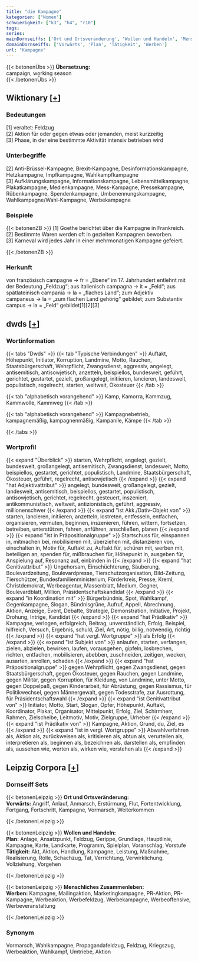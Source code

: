 ```yaml
---
title: "die Kampagne"
kategorien: ["Nomen"]
schwierigkeit: ["k3", "h4", "r10"]
tags:
series:
mainDornseiffs: ['Ort und Ortsveränderung', 'Wollen und Handeln', 'Menschliches Zusammenleben']
domainDornseiffs: ['Vorwärts', 'Plan', 'Tätigkeit', 'Werben']
url: "Kampagne"
---
```


{{< betonenÜbs >}}
**Übersetzung:**  
campaign, working season  
{{< /betonenÜbs >}}

## Wiktionary [[+](https://de.wiktionary.org/wiki/Kampagne)]

### Bedeutungen
[1] veraltet: Feldzug  
[2] Aktion für oder gegen etwas oder jemanden, meist kurzzeitig  
[3] Phase, in der eine bestimmte Aktivität intensiv betrieben wird  

### Unterbegriffe
[2] Anti-Brüssel-Kampagne, Brexit-Kampagne, Desinformationskampagne, Hetzkampagne, Impfkampagne, Wahlkampfkampagne  
[3] Aufklärungskampagne, Informationskampagne, Lebensmittelkampagne, Plakatkampagne, Medienkampagne, Mess-Kampagne, Pressekampagne, Rübenkampagne, Spendenkampagne, Umbenennungskampagne, Wahlkampagne/Wahl-Kampagne, Werbekampagne  

### Beispiele
{{< betonenZB >}}
[1] Goethe berichtet über die Kampagne in Frankreich.  
[2] Bestimmte Waren werden oft in gezielten Kampagnen beworben.  
[3] Karneval wird jedes Jahr in einer mehrmonatigen Kampagne gefeiert.  

{{< /betonenZB >}}
### Herkunft
von französisch campagne → fr = „Ebene“ im 17. Jahrhundert entlehnt mit der Bedeutung „Feldzug“; aus italienisch campagna → it = „Feld“; aus spätlateinisch campania → la = „flaches Land“; zum Adjektiv campaneus → la = „zum flachen Land gehörig“ gebildet; zum Substantiv campus → la = „Feld“ gebildet[1][2][3]  



## dwds [[+](https://www.dwds.de/wb/Kampagne)]

### Wortinformation
{{< tabs "Dwds" >}}
{{< tab "Typische Verbindungen" >}}
Auftakt, Höhepunkt, Initiator, Korruption, Landmine, Motto, Rauchen, Staatsbürgerschaft, Wehrpflicht, Zwangsdienst, aggressiv, angelegt, antisemitisch, antisowjetisch, anzetteln, beispiellos, bundesweit, geführt, gerichtet, gestartet, gezielt, großangelegt, initiieren, lancieren, landesweit, populistisch, regelrecht, starten, weltweit, Ökosteuer
{{< /tab >}}

{{< tab "alphabetisch vorangehend" >}}
Kamp, Kamorra, Kammzug, Kammwolle, Kammweg
{{< /tab >}}

{{< tab "alphabetisch vorangehend" >}}
Kampagnebetrieb, kampagnemäßig, kampagnenmäßig, Kampanile, Kämpe
{{< /tab >}}

{{< /tabs >}}

### Wortprofil
{{< expand "Überblick" >}} starten, Wehrpflicht, angelegt, gezielt, bundesweit, großangelegt, antisemitisch, Zwangsdienst, landesweit, Motto, beispiellos, gestartet, gerichtet, populistisch, Landmine, Staatsbürgerschaft, Ökosteuer, geführt, regelrecht, antisowjetisch {{< /expand >}}
{{< expand "hat Adjektivattribut" >}} angelegt, bundesweit, großangelegt, gezielt, landesweit, antisemitisch, beispiellos, gestartet, populistisch, antisowjetisch, gerichtet, regelrecht, gesteuert, inszeniert, antikommunistisch, weltweit, antizionistisch, geführt, aggressiv, millionenschwer {{< /expand >}}
{{< expand "ist Akk./Dativ-Objekt von" >}} starten, lancieren, initiieren, anzetteln, lostreten, entfesseln, entfachen, organisieren, vermuten, beginnen, inszenieren, führen, wittern, fortsetzen, betreiben, unterstützen, fahren, anführen, anschließen, planen {{< /expand >}}
{{< expand "ist in Präpositionalgruppe" >}} Startschuss für, einspannen in, mitmachen bei, mobilisieren mit, überziehen mit, distanzieren von, einschalten in, Motiv für, Auftakt zu, Auftakt für, schüren mit, werben mit, beteiligen an, spenden für, mißbrauchen für, Höhepunkt in, ausgeben für, Anspielung auf, Resonanz auf, einbinden in {{< /expand >}}
{{< expand "hat Genitivattribut" >}} Ungehorsam, Einschüchterung, Säuberung, Boulevardzeitung, Boulevardpresse, Tierschutzorganisation, Bild-Zeitung, Tierschützer, Bundesfamilienministerium, Förderkreis, Presse, Kreml, Christdemokrat, Werbeagentur, Massenblatt, Medium, Gegner, Boulevardblatt, Million, Präsidentschaftskandidat {{< /expand >}}
{{< expand "in Koordination mit" >}} Bürgerbündnis, Spot, Wahlkampf, Gegenkampagne, Slogan, Bündnisgrüne, Aufruf, Appell, Abrechnung, Aktion, Anzeige, Event, Debatte, Strategie, Demonstration, Initiative, Projekt, Drohung, Intrige, Kandidat {{< /expand >}}
{{< expand "hat Prädikativ" >}} Kampagne, verlogen, erfolgreich, Beitrag, unverständlich, Erfolg, Beispiel, hilfreich, Versuch, Ergebnis, schuld, Ziel, Art, nötig, billig, notwendig, richtig {{< /expand >}}
{{< expand "hat vergl. Wortgruppe" >}} als Erfolg {{< /expand >}}
{{< expand "ist Subjekt von" >}} anlaufen, starten, verfangen, zielen, abzielen, bewirken, laufen, vorausgehen, gipfeln, losbrechen, richten, entfachen, mobilisieren, abebben, zuschneiden, zeitigen, wecken, ausarten, anrollen, schaden {{< /expand >}}
{{< expand "hat Präpositionalgruppe" >}} gegen Wehrpflicht, gegen Zwangsdienst, gegen Staatsbürgerschaft, gegen Ökosteuer, gegen Rauchen, gegen Landmine, gegen Militär, gegen Korruption, für Kleidung, von Landmine, unter Motto, gegen Doppelpaß, gegen Kinderarbeit, für Abrüstung, gegen Rassismus, für Politikwechsel, gegen Männergewalt, gegen Todesstrafe, zur Ausrottung, für Präsidentschaftswahl {{< /expand >}}
{{< expand "ist Genitivattribut von" >}} Initiator, Motto, Start, Slogan, Opfer, Höhepunkt, Auftakt, Koordinator, Plakat, Organisator, Mittelpunkt, Erfolg, Ziel, Schirmherr, Rahmen, Zielscheibe, Leitmotiv, Motiv, Zielgruppe, Urheber {{< /expand >}}
{{< expand "ist Prädikativ von" >}} Kampagne, Aktion, Grund, du, Ziel, es {{< /expand >}}
{{< expand "ist in vergl. Wortgruppe" >}} Abwahlverfahren als, Aktion als, zurückweisen als, kritisieren als, abtun als, verurteilen als, interpretieren als, beginnen als, bezeichnen als, darstellen als, empfinden als, aussehen wie, werten als, wirken wie, verstehen als {{< /expand >}}

## Leipzig Corpora [[+](https://corpora.uni-leipzig.de/en/res?word=Kampagne&corpusId=deu_newscrawl-public_2018)]

### Dornseiff Sets
{{< betonenLeipzig >}}
**Ort und Ortsveränderung:**  
**Vorwärts:** Angriff, Anlauf, Anmarsch, Erstürmung, Flut, Fortentwicklung, Fortgang, Fortschritt, Kampagne, Vormarsch, Weiterkommen  

{{< /betonenLeipzig >}}


{{< betonenLeipzig >}}
**Wollen und Handeln:**  
**Plan:** Anlage, Ansatzpunkt, Feldzug, Gerippe, Grundlage, Hauptlinie, Kampagne, Karte, Landkarte, Programm, Spielplan, Voranschlag, Vorstufe  
**Tätigkeit:** Akt, Aktion, Handlung, Kampagne, Leistung, Maßnahme, Realisierung, Rolle, Schachzug, Tat, Verrichtung, Verwirklichung, Vollziehung, Vorgehen  

{{< /betonenLeipzig >}}


{{< betonenLeipzig >}}
**Menschliches Zusammenleben:**  
**Werben:** Kampagne, Mailingaktion, Marketingkampagne, PR-Aktion, PR-Kampagne, Werbeaktion, Werbefeldzug, Werbekampagne, Werbeoffensive, Werbeveranstaltung  

{{< /betonenLeipzig >}}

### Synonym
Vormarsch, Wahlkampagne, Propagandafeldzug, Feldzug, Kriegszug, Werbeaktion, Wahlkampf, Umtriebe, Aktion

